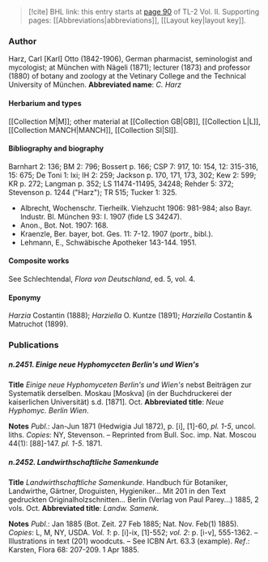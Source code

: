 > [!cite] BHL link: this entry starts at [page 90](https://www.biodiversitylibrary.org/page/33068332) of TL-2 Vol. II.
> Supporting pages: [[Abbreviations|abbreviations]], [[Layout key|layout key]].

### Author

Harz, Carl \[Karl\] Otto (1842-1906), German pharmacist, seminologist and mycologist; at München with Nägeli (1871); lecturer (1873) and professor (1880) of botany and zoology at the Vetinary College and the Technical University of München. 
**Abbreviated name**: *C. Harz*

#### Herbarium and types

[[Collection M|M]]; other material at [[Collection GB|GB]], [[Collection L|L]], [[Collection MANCH|MANCH]], [[Collection SI|SI]].

#### Bibliography and biography

Barnhart 2: 136; BM 2: 796; Bossert p. 166; CSP 7: 917, 10: 154, 12: 315-316, 15: 675; De Toni 1: lxi; IH 2: 259; Jackson p. 170, 171, 173, 302; Kew 2: 599; KR p. 272; Langman p. 352; LS 11474-11495, 34248; Rehder 5: 372; Stevenson p. 1244 ("Harz"); TR 515; Tucker 1: 325.
- Albrecht, Wochenschr. Tierheilk. Viehzucht 1906: 981-984; also Bayr. Industr. Bl. München 93: I. 1907 (fide LS 34247).
- Anon., Bot. Not. 1907: 168.
- Kraenzle, Ber. bayer, bot. Ges. 11: 7-12. 1907 (portr., bibl.).
- Lehmann, E., Schwäbische Apotheker 143-144. 1951.

#### Composite works

See Schlechtendal, *Flora von Deutschland*, ed. 5, vol. 4.

#### Eponymy

*Harzia* Costantin (1888); *Harziella* O. Kuntze (1891); *Harziella* Costantin & Matruchot (1899).

### Publications

##### n.2451. Einige neue Hyphomyceten Berlin's und Wien's

**Title**
*Einige neue Hyphomyceten Berlin's und Wien's* nebst Beiträgen zur Systematik derselben. Moskau \[Moskva\] (in der Buchdruckerei der kaiserlichen Universität) s.d. \[1871\]. Oct.
**Abbreviated title**: *Neue Hyphomyc. Berlin Wien*.

**Notes**
*Publ*.: Jan-Jun 1871 (Hedwigia Jul 1872), p. \[i\], \[1\]-60, *pl. 1-5*, uncol. liths. *Copies*: NY, Stevenson. – Reprinted from Bull. Soc. imp. Nat. Moscou 44(1): \[88\]-147. *pl. 1-5*. 1871.

##### n.2452. Landwirthschaftliche Samenkunde

**Title**
*Landwirthschaftliche Samenkunde*. Handbuch für Botaniker, Landwirthe, Gärtner, Droguisten, Hygieniker... Mit 201 in den Text gedruckten Originalholzschnitten... Berlin (Verlag von Paul Parey...) 1885, 2 vols. Oct.
**Abbreviated title**: *Landw. Samenk.*

**Notes**
*Publ*.: Jan 1885 (Bot. Zeit. 27 Feb 1885; Nat. Nov. Feb(1) 1885). *Copies*: L, M, NY, USDA.
*Vol. 1*: p. \[i\]-ix, \[1\]-552; *vol. 2*: p. \[i-v\], 555-1362. – Illustrations in text (201) woodcuts. – See ICBN Art. 63.3 (example).
*Ref*.: Karsten, Flora 68: 207-209. 1 Apr 1885.

